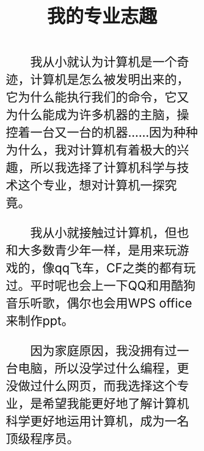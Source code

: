 <!DOCTYPE html PUBLIC "-//W3C//DTD XHTML 1.0 Transitional//EN" "http://www.w3.org/TR/xhtml1/DTD/xhtml1-transitional.dtd">
<html xmlns="http://www.w3.org/1999/xhtml">
<head>
<meta http-equiv="Content-Type" content="text/html; charset=utf-8" />
</head>

<body>
<p><center><font size="+5"><strong>我的专业志趣</strong></font></center></p><br />
<font size="+3">
<p style="text-indent:2em">我从小就认为计算机是一个奇迹，计算机是怎么被发明出来的，它为什么能执行我们的命令，它又为什么能成为许多机器的主脑，操控着一台又一台的机器……因为种种为什么，我对计算机有着极大的兴趣，所以我选择了计算机科学与技术这个专业，想对计算机一探究竟。</p>
<p style="text-indent:2em"> 我从小就接触过计算机，但也和大多数青少年一样，是用来玩游戏的，像qq飞车，CF之类的都有玩过。平时呢也会上一下QQ和用酷狗音乐听歌，偶尔也会用WPS office来制作ppt。</p>
<p style="text-indent:2em">因为家庭原因，我没拥有过一台电脑，所以没学过什么编程，更没做过什么网页，而我选择这个专业，是希望我能更好地了解计算机科学更好地运用计算机，成为一名顶级程序员。</p>
</font>

</body>
</html>
